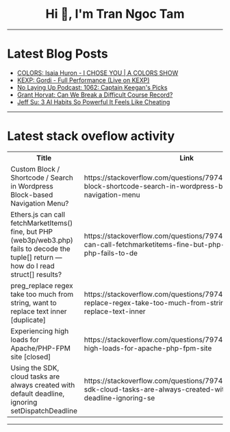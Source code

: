 <h1 align="center">Hi 👋, I'm Tran Ngoc Tam</h1>

---

# Latest Blog Posts 
<!-- BLOG-POST-LIST:START -->
- [COLORS: Isaia Huron - I CHOSE YOU | A COLORS SHOW](https://dev.to/music_youtube/colors-isaia-huron-i-chose-you-a-colors-show-24li)
- [KEXP: Gordi - Full Performance &lpar;Live on KEXP&rpar;](https://dev.to/music_youtube/kexp-gordi-full-performance-live-on-kexp-1ljl)
- [No Laying Up Podcast: 1062: Captain Keegan&#39;s Picks](https://dev.to/youtube_golf/no-laying-up-podcast-1062-captain-keegans-picks-4aom)
- [Grant Horvat: Can We Break a Difficult Course Record?](https://dev.to/youtube_golf/grant-horvat-can-we-break-a-difficult-course-record-4c30)
- [Jeff Su: 3 AI Habits So Powerful It Feels Like Cheating](https://dev.to/future_ai/jeff-su-3-ai-habits-so-powerful-it-feels-like-cheating-4cm7)
<!-- BLOG-POST-LIST:END -->

---

# Latest stack oveflow activity
<table>
  <tr><th>Title</th><th>Link</th></tr>
  <!-- STACKOVERFLOW:START --><tr><td>Custom Block / Shortcode / Search in Wordpress Block-based Navigation Menu?</td><td>https://stackoverflow.com/questions/79748086/custom-block-shortcode-search-in-wordpress-block-based-navigation-menu</td></tr><tr><td>Ethers.js can call fetchMarketItems&lpar;&rpar; fine, but PHP &lpar;web3p/web3.php&rpar; fails to decode the tuple[] return — how do I read struct[] results?</td><td>https://stackoverflow.com/questions/79747584/ethers-js-can-call-fetchmarketitems-fine-but-php-web3p-web3-php-fails-to-de</td></tr><tr><td>preg_replace regex take too much from string, want to replace text inner [duplicate]</td><td>https://stackoverflow.com/questions/79747389/preg-replace-regex-take-too-much-from-string-want-to-replace-text-inner</td></tr><tr><td>Experiencing high loads for Apache/PHP-FPM site [closed]</td><td>https://stackoverflow.com/questions/79747383/experiencing-high-loads-for-apache-php-fpm-site</td></tr><tr><td>Using the SDK, cloud tasks are always created with default deadline, ignoring setDispatchDeadline</td><td>https://stackoverflow.com/questions/79746978/using-the-sdk-cloud-tasks-are-always-created-with-default-deadline-ignoring-se</td></tr><!-- STACKOVERFLOW:END -->
</table>

---


